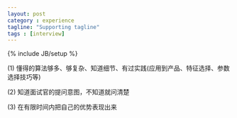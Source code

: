```yaml
---
layout: post
category : experience
tagline: "Supporting tagline"
tags : [interview]
---
```

{% include JB/setup %}

(1) 懂得的算法够多、够复杂、知道细节、有过实践(应用到产品、特征选择、参数选择技巧等)

(2) 知道面试官的提问意图，不知道就问清楚

(3) 在有限时间内把自己的优势表现出来